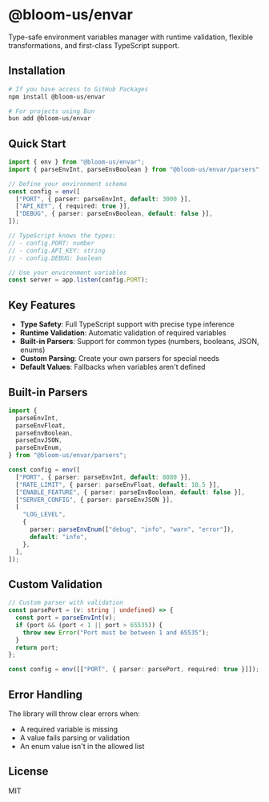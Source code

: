 # @bloom-us/envar

Type-safe environment variables manager with runtime validation, flexible transformations, and first-class TypeScript support.

## Installation

```bash
# If you have access to GitHub Packages
npm install @bloom-us/envar

# For projects using Bun
bun add @bloom-us/envar
```

## Quick Start

```typescript
import { env } from "@bloom-us/envar";
import { parseEnvInt, parseEnvBoolean } from "@bloom-us/envar/parsers";

// Define your environment schema
const config = env([
  ["PORT", { parser: parseEnvInt, default: 3000 }],
  ["API_KEY", { required: true }],
  ["DEBUG", { parser: parseEnvBoolean, default: false }],
]);

// TypeScript knows the types:
// - config.PORT: number
// - config.API_KEY: string
// - config.DEBUG: boolean

// Use your environment variables
const server = app.listen(config.PORT);
```

## Key Features

- **Type Safety**: Full TypeScript support with precise type inference
- **Runtime Validation**: Automatic validation of required variables
- **Built-in Parsers**: Support for common types (numbers, booleans, JSON, enums)
- **Custom Parsing**: Create your own parsers for special needs
- **Default Values**: Fallbacks when variables aren't defined

## Built-in Parsers

```typescript
import {
  parseEnvInt,
  parseEnvFloat,
  parseEnvBoolean,
  parseEnvJSON,
  parseEnvEnum,
} from "@bloom-us/envar/parsers";

const config = env([
  ["PORT", { parser: parseEnvInt, default: 8080 }],
  ["RATE_LIMIT", { parser: parseEnvFloat, default: 10.5 }],
  ["ENABLE_FEATURE", { parser: parseEnvBoolean, default: false }],
  ["SERVER_CONFIG", { parser: parseEnvJSON }],
  [
    "LOG_LEVEL",
    {
      parser: parseEnvEnum(["debug", "info", "warn", "error"]),
      default: "info",
    },
  ],
]);
```

## Custom Validation

```typescript
// Custom parser with validation
const parsePort = (v: string | undefined) => {
  const port = parseEnvInt(v);
  if (port && (port < 1 || port > 65535)) {
    throw new Error("Port must be between 1 and 65535");
  }
  return port;
};

const config = env([["PORT", { parser: parsePort, required: true }]]);
```

## Error Handling

The library will throw clear errors when:

- A required variable is missing
- A value fails parsing or validation
- An enum value isn't in the allowed list

## License

MIT
